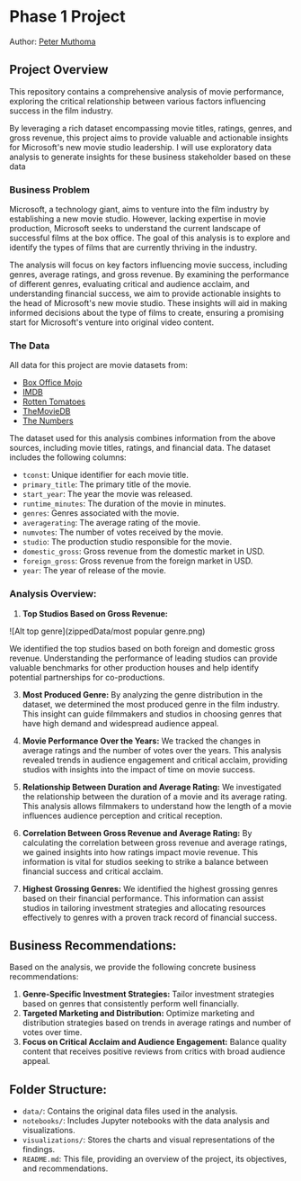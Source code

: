 # Phase 1 Project

Author: [Peter Muthoma](https://github.com/PeterMuthoma/)

## Project Overview

This repository contains a comprehensive analysis of movie performance, exploring the critical relationship between various factors influencing success in the film industry. 

By leveraging a rich dataset encompassing movie titles, ratings, genres, and gross revenue, this project aims to provide valuable and actionable insights for Microsoft's new movie studio leadership. I will use exploratory data analysis to generate insights for these business stakeholder based on these data


### Business Problem

Microsoft, a technology giant, aims to venture into the film industry by establishing a new movie studio. However, lacking expertise in movie production, Microsoft seeks to understand the current landscape of successful films at the box office. The goal of this analysis is to explore and identify the types of films that are currently thriving in the industry.

The analysis will focus on key factors influencing movie success, including genres, average ratings, and gross revenue. By examining the performance of different genres, evaluating critical and audience acclaim, and understanding financial success, we aim to provide actionable insights to the head of Microsoft's new movie studio. These insights will aid in making informed decisions about the type of films to create, ensuring a promising start for Microsoft's venture into original video content.

### The Data

All data for this project are movie datasets from:

* [Box Office Mojo](https://www.boxofficemojo.com/)
* [IMDB](https://www.imdb.com/)
* [Rotten Tomatoes](https://www.rottentomatoes.com/)
* [TheMovieDB](https://www.themoviedb.org/)
* [The Numbers](https://www.the-numbers.com/)

The dataset used for this analysis combines information from the above sources, including movie titles, ratings, and financial data. The dataset includes the following columns:
- `tconst`: Unique identifier for each movie title.
- `primary_title`: The primary title of the movie.
- `start_year`: The year the movie was released.
- `runtime_minutes`: The duration of the movie in minutes.
- `genres`: Genres associated with the movie.
- `averagerating`: The average rating of the movie.
- `numvotes`: The number of votes received by the movie.
- `studio`: The production studio responsible for the movie.
- `domestic_gross`: Gross revenue from the domestic market in USD.
- `foreign_gross`: Gross revenue from the foreign market in USD.
- `year`: The year of release of the movie.


### Analysis Overview:

1. **Top Studios Based on Gross Revenue:**

![Alt top genre](zippedData/most popular genre.png)

We identified the top studios based on both foreign and domestic gross revenue. Understanding the performance of leading studios can provide valuable benchmarks for other production houses and help identify potential partnerships for co-productions.

3. **Most Produced Genre:** By analyzing the genre distribution in the dataset, we determined the most produced genre in the film industry. This insight can guide filmmakers and studios in choosing genres that have high demand and widespread audience appeal.

4. **Movie Performance Over the Years:** We tracked the changes in average ratings and the number of votes over the years. This analysis revealed trends in audience engagement and critical acclaim, providing studios with insights into the impact of time on movie success.

5. **Relationship Between Duration and Average Rating:** We investigated the relationship between the duration of a movie and its average rating. This analysis allows filmmakers to understand how the length of a movie influences audience perception and critical reception.

6. **Correlation Between Gross Revenue and Average Rating:** By calculating the correlation between gross revenue and average ratings, we gained insights into how ratings impact movie revenue. This information is vital for studios seeking to strike a balance between financial success and critical acclaim.

7. **Highest Grossing Genres:** We identified the highest grossing genres based on their financial performance. This information can assist studios in tailoring investment strategies and allocating resources effectively to genres with a proven track record of financial success.

## Business Recommendations:

Based on the analysis, we provide the following concrete business recommendations:
1. **Genre-Specific Investment Strategies:** Tailor investment strategies based on genres that consistently perform well financially.
2. **Targeted Marketing and Distribution:** Optimize marketing and distribution strategies based on trends in average ratings and number of votes over time.
3. **Focus on Critical Acclaim and Audience Engagement:** Balance quality content that receives positive reviews from critics with broad audience appeal.


## Folder Structure:


- `data/`: Contains the original data files used in the analysis.
- `notebooks/`: Includes Jupyter notebooks with the data analysis and visualizations.
- `visualizations/`: Stores the charts and visual representations of the findings.
- `README.md`: This file, providing an overview of the project, its objectives, and recommendations.

